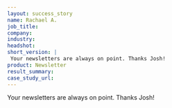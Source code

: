 ```yaml
---
layout: success_story
name: Rachael A.
job_title: 
company: 
industry: 
headshot:
short_version: |
 Your newsletters are always on point. Thanks Josh!
product: Newsletter
result_summary:
case_study_url:
---
```

Your newsletters are always on point. Thanks Josh!